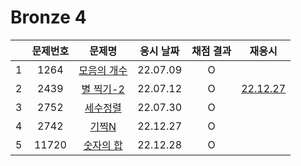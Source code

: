 # Bronze 4

|     | 문제번호 |          문제명          | 응시 날짜 | 채점 결과 |            재응시            |
| :-: | :------: | :----------------------: | :-------: | :-------: | :--------------------------: |
|  1  |   1264   | [모음의 개수](./1264.js) | 22.07.09  |     O     |                              |
|  2  |   2439   |  [별 찍기-2](./2439.js)  | 22.07.12  |     O     | [22.12.27](./replay/2439.js) |
|  3  |   2752   |  [세수정렬](./2752.js)   | 22.07.30  |     O     |
|  4  |   2742   |    [기찍N](./2742.js)    | 22.12.27  |     O     |
|  5  |  11720   | [숫자의 합](./11720.js)  | 22.12.28  |     O     |
